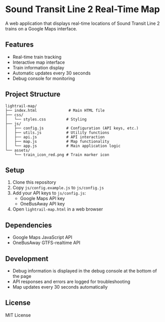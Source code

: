 # Sound Transit Line 2 Real-Time Map

A web application that displays real-time locations of Sound Transit Line 2 trains on a Google Maps interface.

## Features
- Real-time train tracking
- Interactive map interface
- Train information display
- Automatic updates every 30 seconds
- Debug console for monitoring

## Project Structure
```
lightrail-map/
├── index.html              # Main HTML file
├── css/
│   └── styles.css         # Styling
├── js/
│   ├── config.js          # Configuration (API keys, etc.)
│   ├── utils.js           # Utility functions
│   ├── api.js             # API interaction
│   ├── map.js             # Map functionality
│   └── app.js             # Main application logic
└── assets/
    └── train_icon_red.png # Train marker icon
```

## Setup
1. Clone this repository
2. Copy `js/config.example.js` to `js/config.js`
3. Add your API keys to `js/config.js`:
   - Google Maps API key
   - OneBusAway API key
4. Open `lightrail-map.html` in a web browser

## Dependencies
- Google Maps JavaScript API
- OneBusAway GTFS-realtime API

## Development
- Debug information is displayed in the debug console at the bottom of the page
- API responses and errors are logged for troubleshooting
- Map updates every 30 seconds automatically

## License
MIT License
